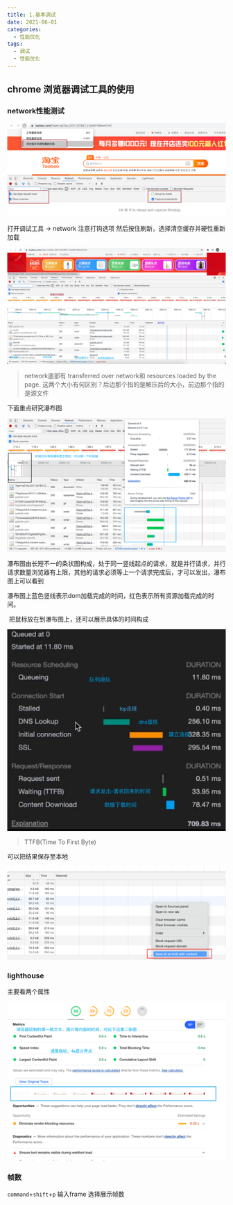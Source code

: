 ```yaml
---
title: 1.基本调试
date: 2021-06-01
categories: 
  - 性能优化
tags: 
  - 调试
  - 性能优化
---
```

## chrome 浏览器调试工具的使用

### network性能测试

![image-20210118103539289](assets/./基础调试/image-20210118103539289.png)

打开调试工具 -> network 注意打钩选项 然后按住刷新，选择清空缓存并硬性重新加载

![image-20210118104323123](assets/./基础调试/image-20210118104323123.png)

> network底部有 transferred over network和 resources loaded by the page. 这两个大小有何区别？后边那个指的是解压后的大小，前边那个指的是源文件

下面重点研究瀑布图

![image-20210118104749352](assets/./基础调试/image-20210118104749352.png)

  瀑布图由长短不一的条状图构成，处于同一竖线起点的请求，就是并行请求，并行请求数量浏览器有上限，其他的请求必须等上一个请求完成后，才可以发出，瀑布图上可以看到

​ 瀑布图上蓝色竖线表示dom加载完成的时间，红色表示所有资源加载完成的时间。

​ 把鼠标放在到瀑布图上，还可以展示具体的时间构成

![image-20210118105340061](assets/./基础调试/image-20210118105340061.png)

> TTFB(Time To First Byte)

可以把结果保存至本地

![image-20210118110952135](assets/./基础调试/image-20210118110952135.png)

### lighthouse

主要看两个属性

![image-20210118110414575](assets/./基础调试/image-20210118110414575.png)

### 帧数

`command`+`shift`+`p`  输入frame 选择展示帧数
